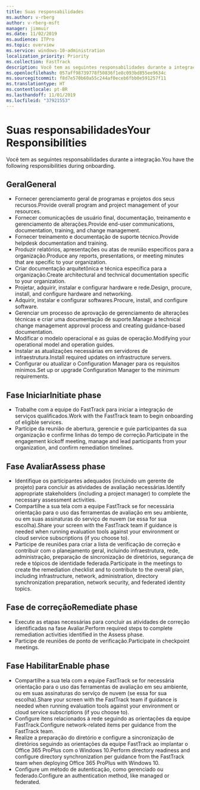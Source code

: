 ```yaml
---
title: Suas responsabilidades
ms.author: v-rberg
author: v-rberg-msft
manager: jimmuir
ms.date: 11/02/2019
ms.audience: ITPro
ms.topic: overview
ms.service: windows-10-administration
localization_priority: Priority
ms.collection: FastTrack
description: Você tem as seguintes responsabilidades durante a integração do Windows 10.
ms.openlocfilehash: 057aff98739778f50836f1e8c093bd855ee9634c
ms.sourcegitcommit: f8d7e570b60a55c244af0eceb6fbb0e591257f11
ms.translationtype: HT
ms.contentlocale: pt-BR
ms.lasthandoff: 11/01/2019
ms.locfileid: "37921553"
---
```

# <a name="your-responsibilities"></a><span data-ttu-id="85694-103">Suas responsabilidades</span><span class="sxs-lookup"><span data-stu-id="85694-103">Your Responsibilities</span></span>

<span data-ttu-id="85694-104">Você tem as seguintes responsabilidades durante a integração.</span><span class="sxs-lookup"><span data-stu-id="85694-104">You have the following responsibilities during onboarding.</span></span>

## <a name="general"></a><span data-ttu-id="85694-105">Geral</span><span class="sxs-lookup"><span data-stu-id="85694-105">General</span></span>

- <span data-ttu-id="85694-106">Fornecer gerenciamento geral de programas e projetos dos seus recursos.</span><span class="sxs-lookup"><span data-stu-id="85694-106">Provide overall program and project management of your resources.</span></span>
- <span data-ttu-id="85694-107">Fornecer comunicações de usuário final, documentação, treinamento e gerenciamento de alterações.</span><span class="sxs-lookup"><span data-stu-id="85694-107">Provide end-user communications, documentation, training, and change management.</span></span>
- <span data-ttu-id="85694-108">Fornecer treinamento e documentação de suporte técnico.</span><span class="sxs-lookup"><span data-stu-id="85694-108">Provide helpdesk documentation and training.</span></span>
- <span data-ttu-id="85694-109">Produzir relatórios, apresentações ou atas de reunião específicos para a organização.</span><span class="sxs-lookup"><span data-stu-id="85694-109">Produce any reports, presentations, or meeting minutes that are specific to your organization.</span></span>
- <span data-ttu-id="85694-110">Criar documentação arquitetônica e técnica específica para a organização.</span><span class="sxs-lookup"><span data-stu-id="85694-110">Create architectural and technical documentation specific to your organization.</span></span>
- <span data-ttu-id="85694-111">Projetar, adquirir, instalar e configurar hardware e rede.</span><span class="sxs-lookup"><span data-stu-id="85694-111">Design, procure, install, and configure hardware and networking.</span></span>
- <span data-ttu-id="85694-112">Adquirir, instalar e configurar softwares.</span><span class="sxs-lookup"><span data-stu-id="85694-112">Procure, install, and configure software.</span></span>
- <span data-ttu-id="85694-113">Gerenciar um processo de aprovação de gerenciamento de alterações técnicas e criar uma documentação de suporte.</span><span class="sxs-lookup"><span data-stu-id="85694-113">Manage a technical change management approval process and creating guidance-based documentation.</span></span>
- <span data-ttu-id="85694-114">Modificar o modelo operacional e as guias de operação.</span><span class="sxs-lookup"><span data-stu-id="85694-114">Modifying your operational model and operation guides.</span></span>
- <span data-ttu-id="85694-115">Instalar as atualizações necessárias em servidores de infraestrutura.</span><span class="sxs-lookup"><span data-stu-id="85694-115">Install required updates on infrastructure servers.</span></span>
- <span data-ttu-id="85694-116">Configurar ou atualizar o Configuration Manager para os requisitos mínimos.</span><span class="sxs-lookup"><span data-stu-id="85694-116">Set up or upgrade Configuration Manager to the minimum requirements.</span></span>

## <a name="initiate-phase"></a><span data-ttu-id="85694-117">Fase Iniciar</span><span class="sxs-lookup"><span data-stu-id="85694-117">Initiate phase</span></span>

- <span data-ttu-id="85694-118">Trabalhe com a equipe do FastTrack para iniciar a integração de serviços qualificados.</span><span class="sxs-lookup"><span data-stu-id="85694-118">Work with the FastTrack team to begin onboarding of eligible services.</span></span>
- <span data-ttu-id="85694-119">Participe da reunião de abertura, gerencie e guie participantes da sua organização e confirme linhas do tempo de correção.</span><span class="sxs-lookup"><span data-stu-id="85694-119">Participate in the engagement kickoff meeting, manage and lead participants from your organization, and confirm remediation timelines.</span></span>

## <a name="assess-phase"></a><span data-ttu-id="85694-120">Fase Avaliar</span><span class="sxs-lookup"><span data-stu-id="85694-120">Assess phase</span></span>

- <span data-ttu-id="85694-121">Identifique os participantes adequados (incluindo um gerente de projeto) para concluir as atividades de avaliação necessárias.</span><span class="sxs-lookup"><span data-stu-id="85694-121">Identify appropriate stakeholders (including a project manager) to complete the necessary assessment activities.</span></span>
- <span data-ttu-id="85694-122">Compartilhe a sua tela com a equipe FastTrack se for necessária orientação para o uso das ferramentas de avaliação em seu ambiente, ou em suas assinaturas do serviço de nuvem (se essa for sua escolha).</span><span class="sxs-lookup"><span data-stu-id="85694-122">Share your screen with the FastTrack team if guidance is needed when running evaluation tools against your environment or cloud service subscriptions (if you choose to).</span></span>
- <span data-ttu-id="85694-123">Participe de reuniões para criar a lista de verificação de correção e contribuir com o planejamento geral, incluindo infraestrutura, rede, administração, preparação de sincronização de diretórios, segurança de rede e tópicos de identidade federada.</span><span class="sxs-lookup"><span data-stu-id="85694-123">Participate in the meetings to create the remediation checklist and to contribute to the overall plan, including infrastructure, network, administration, directory synchronization preparation, network security, and federated identity topics.</span></span>

## <a name="remediate-phase"></a><span data-ttu-id="85694-124">Fase de correção</span><span class="sxs-lookup"><span data-stu-id="85694-124">Remediate phase</span></span>

- <span data-ttu-id="85694-125">Execute as etapas necessárias para concluir as atividades de correção identificadas na fase Avaliar.</span><span class="sxs-lookup"><span data-stu-id="85694-125">Perform required steps to complete remediation activities identified in the Assess phase.</span></span>
- <span data-ttu-id="85694-126">Participe de reuniões de ponto de verificação.</span><span class="sxs-lookup"><span data-stu-id="85694-126">Participate in checkpoint meetings.</span></span>

## <a name="enable-phase"></a><span data-ttu-id="85694-127">Fase Habilitar</span><span class="sxs-lookup"><span data-stu-id="85694-127">Enable phase</span></span>

- <span data-ttu-id="85694-128">Compartilhe a sua tela com a equipe FastTrack se for necessária orientação para o uso das ferramentas de avaliação em seu ambiente, ou em suas assinaturas do serviço de nuvem (se essa for sua escolha).</span><span class="sxs-lookup"><span data-stu-id="85694-128">Share your screen with the FastTrack team if guidance is needed when running evaluation tools against your environment or cloud service subscriptions (if you choose to).</span></span>
- <span data-ttu-id="85694-129">Configure itens relacionados à rede seguindo as orientações da equipe FastTrack.</span><span class="sxs-lookup"><span data-stu-id="85694-129">Configure network-related items per guidance from the FastTrack team.</span></span>
- <span data-ttu-id="85694-130">Realize a preparação do diretório e configure a sincronização de diretórios seguindo as orientações da equipe FastTrack ao implantar o Office 365 ProPlus com o Windows 10.</span><span class="sxs-lookup"><span data-stu-id="85694-130">Perform directory readiness and configure directory synchronization per guidance from the FastTrack team when deploying Office 365 ProPlus with Windows 10.</span></span>
- <span data-ttu-id="85694-131">Configure um método de autenticação, como gerenciado ou federado.</span><span class="sxs-lookup"><span data-stu-id="85694-131">Configure an authentication method, like managed or federated.</span></span>







  

  

 
